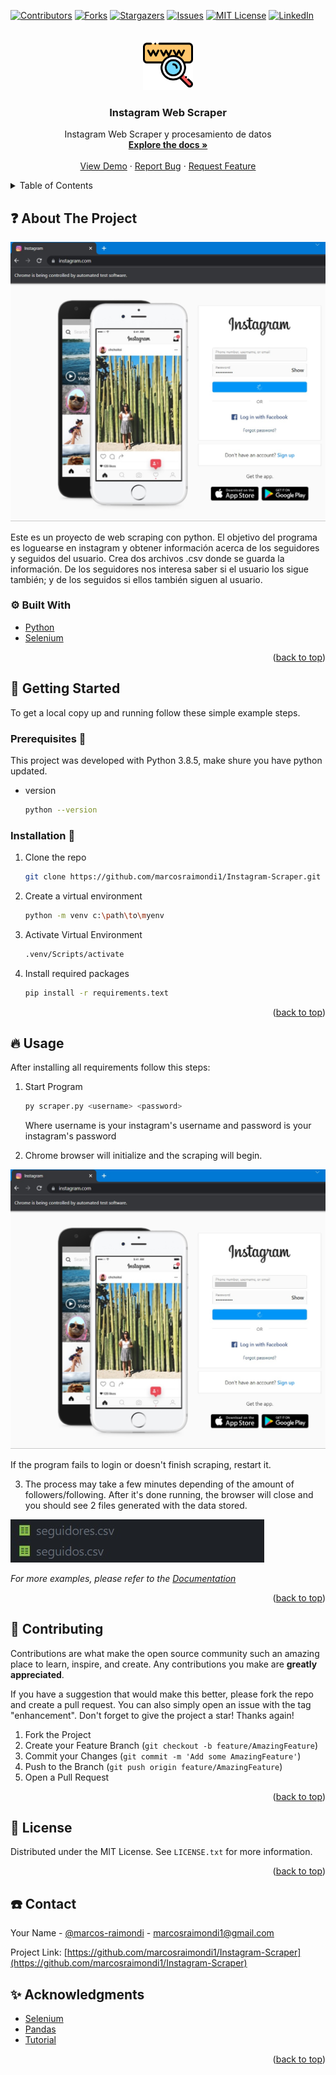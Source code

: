 <div id="top"></div>
<!--
*** Thanks for checking out the Best-README-Template. If you have a suggestion
*** that would make this better, please fork the repo and create a pull request
*** or simply open an issue with the tag "enhancement".
*** Don't forget to give the project a star!
*** Thanks again! Now go create something AMAZING! :D
-->

<!-- PROJECT SHIELDS -->
<!--
*** I'm using markdown "reference style" links for readability.
*** Reference links are enclosed in brackets [ ] instead of parentheses ( ).
*** See the bottom of this document for the declaration of the reference variables
*** for contributors-url, forks-url, etc. This is an optional, concise syntax you may use.
*** https://www.markdownguide.org/basic-syntax/#reference-style-links
-->

[![Contributors][contributors-shield]][contributors-url]
[![Forks][forks-shield]][forks-url]
[![Stargazers][stars-shield]][stars-url]
[![Issues][issues-shield]][issues-url]
[![MIT License][license-shield]][license-url]
[![LinkedIn][linkedin-shield]][linkedin-url]

<!-- PROJECT LOGO -->
<br />
<div align="center">
  <a href="https://github.com/marcosraimondi1/Instagram-Scraper">
    <img src="images/logo.png" alt="Logo" width="80" height="80">
  </a>

<h3 align="center">Instagram Web Scraper</h3>

  <p align="center">
    Instagram Web Scraper y procesamiento de datos
    <br />
    <a href="https://github.com/marcosraimondi1/Instagram-Scraper"><strong>Explore the docs »</strong></a>
    <br />
    <br />
    <a href="#getting-started">View Demo</a>
    ·
    <a href="https://github.com/marcosraimondi1/Instagram-Scraper/issues">Report Bug</a>
    ·
    <a href="https://github.com/marcosraimondi1/Instagram-Scraper/issues">Request Feature</a>
  </p>
</div>

<!-- TABLE OF CONTENTS -->
<details>
  <summary>Table of Contents</summary>
  <ol>
    <li>
      <a href="#about-the-project">About The Project</a>
      <ul>
        <li><a href="#built-with">Built With</a></li>
      </ul>
    </li>
    <li>
      <a href="#getting-started">Getting Started</a>
      <ul>
        <li><a href="#prerequisites">Prerequisites</a></li>
        <li><a href="#installation">Installation</a></li>
      </ul>
    </li>
    <li><a href="#usage">Usage</a></li>
    <li><a href="#contributing">Contributing</a></li>
    <li><a href="#license">License</a></li>
    <li><a href="#contact">Contact</a></li>
    <li><a href="#acknowledgments">Acknowledgments</a></li>
  </ol>
</details>

<!-- ABOUT THE PROJECT -->

## :question: About The Project

![Product Name Screen Shot][product-screenshot]

Este es un proyecto de web scraping con python. El objetivo del programa es loguearse en instagram y obtener información acerca de los seguidores y seguidos del usuario. Crea dos archivos .csv donde se guarda la información. De los seguidores nos interesa saber si el usuario los sigue también; y de los seguidos si ellos también siguen al usuario.

### ⚙ Built With

- [Python](https://www.python.org)
- [Selenium](https://www.selenium.dev)

<p align="right">(<a href="#top">back to top</a>)</p>

<!-- GETTING STARTED -->

## :checkered_flag: Getting Started

To get a local copy up and running follow these simple example steps.

### Prerequisites :triangular_flag_on_post:

This project was developed with Python 3.8.5, make shure you have python updated.

- version
  ```sh
  python --version
  ```

### Installation :wrench:

1. Clone the repo

   ```sh
   git clone https://github.com/marcosraimondi1/Instagram-Scraper.git
   ```

2. Create a virtual environment

   ```sh
   python -m venv c:\path\to\myenv
   ```

3. Activate Virtual Environment

   ```sh
   .venv/Scripts/activate
   ```

4. Install required packages
   ```sh
   pip install -r requirements.text
   ```

<p align="right">(<a href="#top">back to top</a>)</p>

<!-- USAGE EXAMPLES -->

## :fire: Usage

After installing all requirements follow this steps:

1. Start Program

   ```sh
   py scraper.py <username> <password>
   ```

   Where username is your instagram's username and password is your instagram's password

2. Chrome browser will initialize and the scraping will begin.

![Product Name Screen Shot][product-screenshot]

If the program fails to login or doesn't finish scraping, restart it.

3. The process may take a few minutes depending of the amount of followers/following. After it's done running, the browser will close and you should see 2 files generated with the data stored.

![Product Name Screen Shot2][product-screenshot2]

_For more examples, please refer to the [Documentation](https://example.com)_

<p align="right">(<a href="#top">back to top</a>)</p>

<!-- CONTRIBUTING -->

## :two_men_holding_hands: Contributing

Contributions are what make the open source community such an amazing place to learn, inspire, and create. Any contributions you make are **greatly appreciated**.

If you have a suggestion that would make this better, please fork the repo and create a pull request. You can also simply open an issue with the tag "enhancement".
Don't forget to give the project a star! Thanks again!

1. Fork the Project
2. Create your Feature Branch (`git checkout -b feature/AmazingFeature`)
3. Commit your Changes (`git commit -m 'Add some AmazingFeature'`)
4. Push to the Branch (`git push origin feature/AmazingFeature`)
5. Open a Pull Request

<p align="right">(<a href="#top">back to top</a>)</p>

<!-- LICENSE -->

## :page_facing_up: License

Distributed under the MIT License. See `LICENSE.txt` for more information.

<p align="right">(<a href="#top">back to top</a>)</p>

<!-- CONTACT -->

## :phone: Contact

Your Name - [@marcos-raimondi](https://www.linkedin.com/in/marcos-raimondi/) - marcosraimondi1@gmail.com

Project Link: [https://github.com/marcosraimondi1/Instagram-Scraper](https://github.com/marcosraimondi1/Instagram-Scraper)


<!-- ACKNOWLEDGMENTS -->

## :sparkles: Acknowledgments

- [Selenium](https://www.selenium.dev)
- [Pandas](https://pandas.pydata.org)
- [Tutorial](https://youtu.be/Z8jhFLpk_S4)

<p align="right">(<a href="#top">back to top</a>)</p>

<!-- MARKDOWN LINKS & IMAGES -->
<!-- https://www.markdownguide.org/basic-syntax/#reference-style-links -->

[contributors-shield]: https://img.shields.io/github/contributors/marcosraimondi1/Instagram-Scraper.svg?style=for-the-badge
[contributors-url]: https://github.com/marcosraimondi1/Instagram-Scraper/graphs/contributors
[forks-shield]: https://img.shields.io/github/forks/marcosraimondi1/Instagram-Scraper.svg?style=for-the-badge
[forks-url]: https://github.com/marcosraimondi1/Instagram-Scraper/network/members
[stars-shield]: https://img.shields.io/github/stars/marcosraimondi1/Instagram-Scraper.svg?style=for-the-badge
[stars-url]: https://github.com/marcosraimondi1/Instagram-Scraper/stargazers
[issues-shield]: https://img.shields.io/github/issues/marcosraimondi1/Instagram-Scraper.svg?style=for-the-badge
[issues-url]: https://github.com/marcosraimondi1/Instagram-Scraper/issues
[license-shield]: https://img.shields.io/github/license/marcosraimondi1/Instagram-Scraper.svg?style=for-the-badge
[license-url]: https://github.com/marcosraimondi1/Instagram-Scraper/blob/master/LICENSE.txt
[linkedin-shield]: https://img.shields.io/badge/-LinkedIn-black.svg?style=for-the-badge&logo=linkedin&colorB=555
[linkedin-url]: https://linkedin.com/in/marcos-raimondi
[product-screenshot]: images/main.jpg
[product-screenshot2]: images/files.jpg
